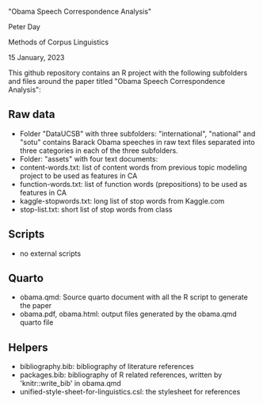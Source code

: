 "Obama Speech Correspondence Analysis"

Peter Day

Methods of Corpus Linguistics

15 January, 2023

This github repository contains an R project with the following subfolders and files around the paper titled "Obama Speech Correspondence Analysis":

## Raw data
- Folder "DataUCSB" with three subfolders: "international", "national" and "sotu" contains Barack Obama speeches in raw text files separated into three categories in each of the three subfolders.
- Folder: "assets" with four text documents: 
- content-words.txt: list of content words from previous topic modeling project to be used as features in CA
- function-words.txt: list of function words (prepositions) to be used as features in CA
- kaggle-stopwords.txt: long list of stop words from Kaggle.com
- stop-list.txt: short list of stop words from class

## Scripts
- no external scripts

## Quarto
- obama.qmd: Source quarto document with all the R script to generate the paper
- obama.pdf, obama.html: output files generated by the obama.qmd quarto file

## Helpers
- bibliography.bib: bibliography of literature references
- packages.bib: bibliography of R related references, written by 'knitr::write_bib' in obama.qmd
- unified-style-sheet-for-linguistics.csl: the stylesheet for references
